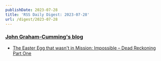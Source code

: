 ```yaml
---
publishDate: 2023-07-28
title: 'RSS Daily Digest: 2023-07-28'
url: /digest/2023-07-28
---
```


### [John Graham-Cumming's blog](http://blog.jgc.org/)

  * [The Easter Egg that wasn't in Mission: Impossible – Dead Reckoning Part One](http://blog.jgc.org/feeds/7867648430666874176/comments/default)
  

